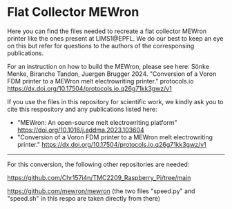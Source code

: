 # Flat Collector MEWron

Here you can find the files needed to recreate a flat collector MEWron printer like the ones present at LIMS1@EPFL. We do our best to keep an eye on this but refer for questions to the authors of the corresponsing publications.

For an instruction on how to build the MEWron, please see here:
Sönke Menke, Biranche Tandon, Juergen Brugger 2024. "Conversion of a Voron FDM printer to a MEWron melt electrowriting printer." protocols.io
https://dx.doi.org/10.17504/protocols.io.q26g71kk3gwz/v1

If you use the files in this repository for scientific work, we kindly ask you to cite this respository and any publications listed here:
* "MEWron: An open-source melt electrowriting platform" https://doi.org/10.1016/j.addma.2023.103604
* "Conversion of a Voron FDM printer to a MEWron melt electrowriting printer." 
https://dx.doi.org/10.17504/protocols.io.q26g71kk3gwz/v1


---
For this conversion, the following other repositories are needed:

https://github.com/Chr157i4n/TMC2209_Raspberry_Pi/tree/main

https://github.com/mewron/mewron (the two files "speed.py" and "speed.sh" in this respo are taken directly from there)